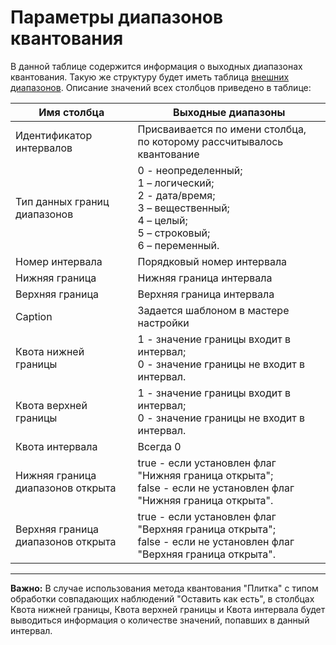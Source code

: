 # Параметры диапазонов квантования

В данной таблице содержится информация о выходных диапазонах квантования. Такую же структуру будет иметь таблица [внешних диапазонов](./outdoor-ranges.md). Описание значений всех столбцов приведено в таблице:

| Имя столбца | Выходные диапазоны |
| ------- | ------- |
| Идентификатор интервалов | Присваивается по имени столбца, по которому рассчитывалось квантование |
| Тип данных границ диапазонов | 0 - неопределенный; <br> 1 – логический; <br>  2 - дата/время; <br> 3 – вещественный; <br> 4 – целый; <br>  5 – строковый; <br> 6 – переменный. |
| Номер интервала | Порядковый номер интервала |
| Нижняя граница | Нижняя граница интервала |
| Верхняя граница | Верхняя граница интервала |
| Caption | Задается шаблоном в мастере настройки |
| Квота нижней границы | 1 - значение границы входит в интервал; <br> 0 - значение границы не входит в интервал. |
| Квота верхней границы | 1 - значение границы входит в интервал; <br> 0 - значение границы не входит в интервал. |
| Квота интервала | Всегда 0 |
| Нижняя граница диапазонов открыта | true - если установлен флаг "Нижняя граница открыта"; <br> false - если не установлен флаг "Нижняя граница открыта". |
| Верхняя граница диапазонов открыта | true - если установлен флаг "Верхняя граница открыта"; <br> false - если не установлен флаг "Верхняя граница открыта". |

-------

**Важно:** В случае использования метода квантования "Плитка" с типом обработки совпадающих наблюдений "Оставить как есть", в столбцах Квота нижней границы, Квота верхней границы и Квота интервала будет выводиться информация о количестве значений, попавших в данный интервал.
